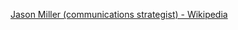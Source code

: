 ﻿[Jason Miller (communications strategist) - Wikipedia](https://en.wikipedia.org/wiki/Jason_Miller_(communications_strategist))